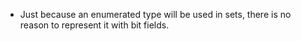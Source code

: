 * Just because an enumerated type will be used in sets, there is no reason to represent it with bit fields.
